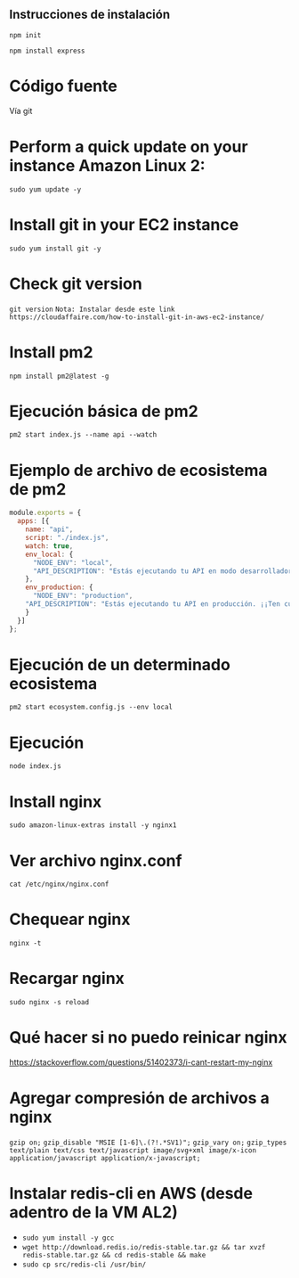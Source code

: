 ## Instrucciones de instalación

```npm init```

```npm install express```

# Código fuente
Vía git 


# Perform a quick update on your instance Amazon Linux 2:
```sudo yum update -y```
 
# Install git in your EC2 instance
```sudo yum install git -y```
 
# Check git version
```git version```
```Nota: Instalar desde este link https://cloudaffaire.com/how-to-install-git-in-aws-ec2-instance/```


# Install pm2
```npm install pm2@latest -g```

# Ejecución básica de pm2
```pm2 start index.js --name api --watch```

# Ejemplo de archivo de ecosistema de pm2
```ecosystem.config.js
module.exports = {
  apps: [{
    name: "api",
    script: "./index.js",
    watch: true,
    env_local: {
      "NODE_ENV": "local",
      "API_DESCRIPTION": "Estás ejecutando tu API en modo desarrollador."
    },
    env_production: {
      "NODE_ENV": "production",
    "API_DESCRIPTION": "Estás ejecutando tu API en producción. ¡¡Ten cuidado!!"
    }
  }]
};
```
# Ejecución de un determinado ecosistema

```pm2 start ecosystem.config.js --env local```

# Ejecución

```node index.js```

# Install nginx
```sudo amazon-linux-extras install -y nginx1```

# Ver archivo nginx.conf
```cat /etc/nginx/nginx.conf```

# Chequear nginx
```nginx -t```

# Recargar nginx
```sudo nginx -s reload```

# Qué hacer si no puedo reinicar nginx
https://stackoverflow.com/questions/51402373/i-cant-restart-my-nginx

# Agregar compresión de archivos a nginx
```gzip on;```
```gzip_disable "MSIE [1-6]\.(?!.*SV1)";```
```gzip_vary on;```
```gzip_types text/plain text/css text/javascript image/svg+xml image/x-icon application/javascript application/x-javascript;```


# Instalar redis-cli en AWS (desde adentro de la VM AL2)

- `sudo yum install -y gcc`
- `wget http://download.redis.io/redis-stable.tar.gz && tar xvzf redis-stable.tar.gz && cd redis-stable && make`
- `sudo cp src/redis-cli /usr/bin/`